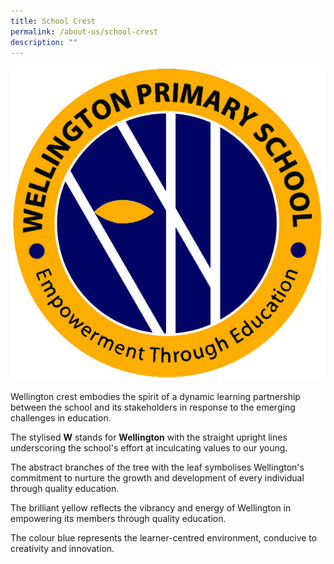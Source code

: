 ```yaml
---
title: School Crest
permalink: /about-us/school-crest
description: ""
---
```

![](/images/WTPS%20121015.jpg)

Wellington crest embodies the spirit of a dynamic learning partnership between the school and its stakeholders in response to the emerging challenges in education.  

The stylised **W** stands for **Wellington** with the straight upright lines underscoring the school's effort at inculcating values to our young.

The abstract branches of the tree with the leaf symbolises Wellington's commitment to nurture the growth and development of every individual through quality education.

The brilliant yellow reflects the vibrancy and energy of Wellington in empowering its members through quality education.

The colour blue represents the learner-centred environment, conducive to creativity and innovation.